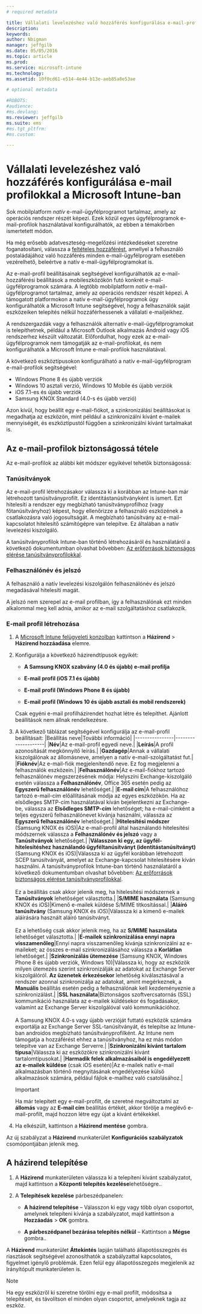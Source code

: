 ```yaml
---
# required metadata

title: Vállalati levelezéshez való hozzáférés konfigurálása e-mail-profilokkal | Microsoft Intune
description:
keywords:
author: Nbigman
manager: jeffgilb
ms.date: 05/05/2016
ms.topic: article
ms.prod:
ms.service: microsoft-intune
ms.technology:
ms.assetid: 10f0cd61-e514-4e44-b13e-aeb85a8e53ae

# optional metadata

#ROBOTS:
#audience:
#ms.devlang:
ms.reviewer: jeffgilb
ms.suite: ems
#ms.tgt_pltfrm:
#ms.custom:

---
```


# Vállalati levelezéshez való hozzáférés konfigurálása e-mail profilokkal a Microsoft Intune-ban
Sok mobilplatform *natív* e-mail-ügyfélprogramot tartalmaz, amely az operációs rendszer részét képezi.  Ezek közül egyes ügyfélprogramok e-mail-profilok használatával konfigurálhatók, az ebben a témakörben ismertetett módon.

Ha még erősebb adatveszteség-megelőzési intézkedéseket szeretne foganatosítani, válassza a [feltételes hozzáférést](restrict-access-to-email-and-o365-services-with-microsoft-intune.md), amellyel a felhasználó
 postaládájához való hozzáférés minden e-mail-ügyfélprogram esetében vezérelhető, beleértve a natív e-mail-ügyfélprogramokat is.

Az e-mail-profil beállításainak segítségével konfigurálhatók az e-mail-hozzáférési beállítások a mobileszközökön futó konkrét e-mail-ügyfélprogramok számára.   A legtöbb mobilplatform *natív* e-mail-ügyfélprogramot tartalmaz, amely az operációs rendszer részét képezi.  A támogatott platformokon a natív e-mail-ügyfélprogramok úgy konfigurálhatók a Microsoft Intune segítségével, hogy a felhasználók saját eszközeiken telepítés nélkül hozzáférhessenek a vállalati e-mailjeikhez.  

A rendszergazdák vagy a felhasználók alternatív e-mail-ügyfélprogramokat is telepíthetnek, például a Microsoft Outlook alkalmazás Android vagy iOS rendszerhez készült változatát.  Előfordulhat, hogy ezek az e-mail-ügyfélprogramok nem támogatják az e-mail-profilokat, és nem konfigurálhatók a Microsoft Intune e-mail-profilok használatával.  

A következő eszköztípusokon konfigurálható a natív e-mail-ügyfélprogram e-mail-profilok segítségével:
-   Windows Phone 8 és újabb verziók
-   Windows 10 asztali verzió, Windows 10 Mobile és újabb verziók
-   iOS 7.1-es és újabb verziók
-   Samsung KNOX Standard (4.0-s és újabb verzió)


Azon kívül, hogy beállít egy e-mail-fiókot, a szinkronizálási beállításokat is megadhatja az eszközön, mint például a szinkronizálni kívánt e-mailek mennyiségét, és eszköztípustól függően a szinkronizálni kívánt tartalmakat is.

## Az e-mail-profilok biztonságossá tétele
Az e-mail-profilok az alábbi két módszer egyikével tehetők biztonságossá:

### Tanúsítványok
Az e-mail-profil létrehozásakor válassza ki a korábban az Intune-ban már létrehozott tanúsítványprofilt. Ez identitástanúsítványként is ismert. Ezt hitelesíti a rendszer egy megbízható tanúsítványprofilhoz (vagy főtanúsítványhoz) képest, hogy ellenőrizze a felhasználó eszközének a csatlakozásra való jogosultságát. A megbízható tanúsítvány az e-mail-kapcsolatot hitelesítő számítógépre van telepítve. Ez általában a natív levelezési kiszolgáló.

A tanúsítványprofilok Intune-ban történő létrehozásáról és használatáról a következő dokumentumban olvashat bővebben: [Az erőforrások biztonságos elérése tanúsítványprofilokkal](secure-resource-access-with-certificate-profiles.md).

### Felhasználónév és jelszó
A felhasználó a natív levelezési kiszolgálón felhasználónév és jelszó megadásával hitelesíti magát.

A jelszó nem szerepel az e-mail profilban, így a felhasználónak ezt minden alkalommal meg kell adnia, amikor az e-mail szolgáltatáshoz csatlakozik.

### E-mail profil létrehozása

1.  A [Microsoft Intune felügyeleti konzolban](https://manage.microsoft.com) kattintson a **Házirend** &gt; **Házirend hozzáadása** elemre.

2.  Konfigurálja a következő házirendtípusok egyikét:

    -   **A Samsung KNOX szabvány (4.0 és újabb) e-mail profilja**

    -   **E-mail profil (iOS 7.1 és újabb)**

    -   **E-mail profil (Windows Phone 8 és újabb)**

    -   **E-mail profil (Windows 10 és újabb asztali és mobil rendszerek)**

    Csak egyéni e-mail profilházirendet hozhat létre és telepíthet. Ajánlott beállítások nem állnak rendelkezésre.

3.  A következő táblázat segítségével konfigurálja az e-mail-profil beállításait:
    |Beállítás neve|További információ|
    |----------------|--------------------|
    |**Név**|Az e-mail-profil egyedi neve.|
    |**Leírás**|A profil azonosítását megkönnyítő leírás.|
    |**Gazdagép**|Annak a vállalati kiszolgálónak az állomásneve, amelyen a natív e-mail-szolgáltatást fut.|
    |**Fióknév**|Az e-mail-fiók megjelenítendő neve. Ez fog megjelenni a felhasználók eszközein.|
    |**Felhasználónév**|Az e-mail-fiókhoz tartozó felhasználónév megszerzésének módja: Helyszíni Exchange-kiszolgáló esetén válassza a **Felhasználónév**, Office 365 esetén pedig az **Egyszerű felhasználónév** lehetőséget.|
    |**E-mail cím**|A felhasználóhoz tartozó e-mail-cím előállításának módja az egyes eszközökön. Ha az elsődleges SMTP-cím használatával kíván bejelentkezni az Exchange-be, válassza az **Elsődleges SMTP-cím** lehetőséget; ha e-mail-címként a teljes egyszerű felhasználónevet kívánja használni, válassza az **Egyszerű felhasználónév** lehetőséget.|
    |**Hitelesítési módszer** (Samsung KNOX és iOS)|Az e-mail-profil által használandó hitelesítési módszernek válassza a **Felhasználónév és jelszó** vagy a **Tanúsítványok** lehetőséget.|
    |**Válasszon ki egy, az ügyfél-hitelesítéshez használandó ügyféltanúsítványt (identitástanúsítványt)** (Samsung KNOX és iOS)|Válassza ki az ügyfél korábban létrehozott SCEP tanúsítványát, amelyet az Exchange-kapcsolat hitelesítésére kíván használni. A tanúsítványprofilok Intune-ban történő használatáról a következő dokumentumban olvashat bővebben: [Az erőforrások biztonságos elérése tanúsítványprofilokkal](secure-resource-access-with-certificate-profiles.md).<br /><br />Ez a beállítás csak akkor jelenik meg, ha hitelesítési módszernek a **Tanúsítványok** lehetőséget választotta.|
    |**S/MIME használata** (Samsung KNOX és iOS)|Kimenő e-mailek küldése S/MIME titkosítással.|
    |**Aláíró tanúsítvány** (Samsung KNOX és iOS)|Válassza ki a kimenő e-mailek aláírására használt aláíró tanúsítványt.<br /><br />Ez a lehetőség csak akkor jelenik meg, ha az **S/MIME használata** lehetőséget választotta.|
    |**E-mailek szinkronizálása ennyi napra visszamenőleg**|Ennyi napra visszamenőleg kívánja szinkronizálni az e-maileket; az összes e-mail szinkronizálásához válassza a **Korlátlan** lehetőséget.|
    |**Szinkronizálás ütemezése** (Samsung KNOX, Windows Phone 8 és újabb verziók, Windows 10)|Válassza ki, hogy az eszközök milyen ütemezés szerint szinkronizálják az adatokat az Exchange Server kiszolgálóról. **Az üzenetek érkezésekor** lehetőség kiválasztásával a rendszer azonnal szinkronizálja az adatokat, amint megérkeznek, a **Manuális** beállítás esetén pedig a felhasználónak kell kezdeményeznie a szinkronizálást.|
    |**SSL használata**|Biztonságos szoftvercsatornás (SSL) kommunikáció használata az e-mailek küldésekor és fogadásakor, valamint az Exchange Server kiszolgálóval való kommunikációhoz. <br /><br />A Samsung KNOX 4.0-s vagy újabb verzióját futtató eszközök számára exportálja az Exchange Server SSL-tanúsítványát, és telepítse az Intune-ban androidos megbízható tanúsítványprofilként. Az Intune nem támogatja a hozzáférést ehhez a tanúsítványhoz, ha ez más módon telepítve van az Exchange Serverre.|
    |**Szinkronizálni kívánt tartalom típusa**|Válassza ki az eszközökre szinkronizálni kívánt tartalomtípusokat.| |**Harmadik felek alkalmazásaiból is engedélyezett az e-mailek küldése** (csak iOS esetén)|Az e-mailek natív e-mail alkalmazásban történő megnyitásának engedélyezése külső alkalmazások számára, például fájlok e-mailhez való csatolásához.|

    > [!IMPORTANT]
    > Ha már telepített egy e-mail-profilt, de szeretné megváltoztatni az **állomás** vagy az **E-mail cím** beállítás értékét, akkor törölje a meglévő e-mail-profilt, majd hozzon létre egy újat a kívánt értékekkel.

4.  Ha elkészült, kattintson a **Házirend mentése** gombra.

Az új szabályzat a **Házirend** munkaterület **Konfigurációs szabályzatok** csomópontjában jelenik meg.

## A házirend telepítése

1.  A **Házirend** munkaterületen válassza ki a telepíteni kívánt szabályzatot, majd kattintson a **Központi telepítés kezelése**lehetőségre..

2.  A **Telepítések kezelése** párbeszédpanelen:

    -   **A házirend telepítése** – Válasszon ki egy vagy több olyan csoportot, amelynek telepíteni kívánja a szabályzatot, majd kattintson a **Hozzáadás** &gt; **OK** gombra.

    -   **A párbeszédpanel bezárása telepítés nélkül** – Kattintson a **Mégse** gombra..

A **Házirend** munkaterület **Áttekintés** lapján található állapotösszegzés és riasztások segítségével azonosíthatók a szabályzattal kapcsolatos, figyelmet igénylő problémák. Ezen felül egy állapotösszegzés megjelenik az Irányítópult munkaterületen is.

> [!NOTE]
> Ha egy eszközről ki szeretne törölni egy e-mail profilt, módosítsa a telepítését, és távolítson el minden olyan csoportot, amelyeknek tagja az eszköz.




<!--HONumber=May16_HO1-->


